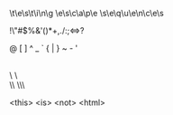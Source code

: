 
\t\e\s\t\i\n\g \e\s\c\a\p\e \s\e\q\u\e\n\c\e\s

\!\\\"\#\$\%\&\'\(\)\*\+\,\.\/\:\;\<\=\>\?

\@ \[ \] \^ \_ \` \{ \| \} \~ \- \'

\
\\
\\\
\\\\
\\\\\

\<this\> \<is\> \<not\> \<html\>
